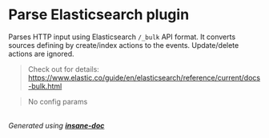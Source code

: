 # Parse Elasticsearch plugin
Parses HTTP input using Elasticsearch `/_bulk` API format. It converts sources defining by create/index actions to the events. Update/delete actions are ignored.
> Check out for details: https://www.elastic.co/guide/en/elasticsearch/reference/current/docs-bulk.html

> No config params

<br>*Generated using [__insane-doc__](https://github.com/vitkovskii/insane-doc)*